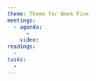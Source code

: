 ```yaml
---
theme: Theme for Week Five
meetings: 
  - agenda:
      -
    video:
readings:
  -
tasks:
  -
---
```

